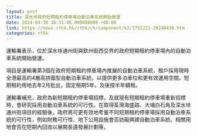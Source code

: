```yaml
---
layout: post
title: 深水埗政府短期租約停車場自動泊車系統開始營運
date: 2024-04-30 16:31:06.000000000 +08:00
link: https://news.rthk.hk/rthk/ch/component/k2/1751221-20240430.htm
categories: rthk
---
```


運輸署表示，位於深水埗通州街與欽州街西交界的政府短期租約停車場內的自動泊車系統開始營運。

項目是運輸署第3個在政府短期租約停車場內推展的自動泊車系統，租戶採用現時全港最高的4層高拼圖型自動泊車系統，以提供更多泊車位和更有效運用空間。短期租約用地去年2月批出，固定租期5年，及後按半年續租。

運輸署補充，政府為新短期租約停車場招標，及就現有短期租約停車場重新招標時，會研究採用自動泊車系統的可行性。在取得荃灣海盛路、大埔白石角及深水埗通州街項目的經驗後，政府將可更有效地考量不同短期租約停車場採用自動泊車系統的可行性，例如財務可行性、地下公用設施會否妨礙興建自動泊車系統、相關用地會否在短期內回收以展開長遠發展計劃等。
